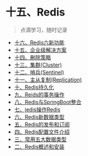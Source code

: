 # 十五、Redis

> 点滴学习，随时记录

- [十六、Redis六新功能](十六、Redis六新功能.md)
- [十五、企业级解决方案](十五、企业级解决方案.md)
- [十四、删除策略](十四、删除策略.md)
- [十三、集群(Cluster)](十三、集群(Cluster).md)
- [十二、哨兵(Sentinel)](十二、哨兵(Sentinel).md)
- [十一、主从复制(Replication)](十一、主从复制(Replication).md)
- [十、Redis持久化](十、Redis持久化.md)
- [九、Reids的事务操作](九、Reids的事务操作.md)
- [八、Redis与SpringBoot整合](八、Redis与SpringBoot整合.md)
- [七、jedis操作Redis](七、jedis操作Redis.md)
- [六、Redis新数据类型](六、Redis新数据类型.md)
- [五、Redis的发布和订阅](五、Redis的发布和订阅.md)
- [四、Redis配置文件介绍](四、Redis配置文件介绍.md)
- [三、常用五大数据类型](三、常用五大数据类型.md)
- [二、Redis概述和安装](二、Redis概述和安装.md)
